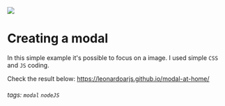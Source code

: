 ![](https://i.imgur.com/i0hrOt1.png)

# Creating a modal

In this simple example it's possible to focus on a image. I used simple `CSS` and `JS` coding.

Check the result below:
https://leonardoarjs.github.io/modal-at-home/

###### tags: `modal` `nodeJS`
